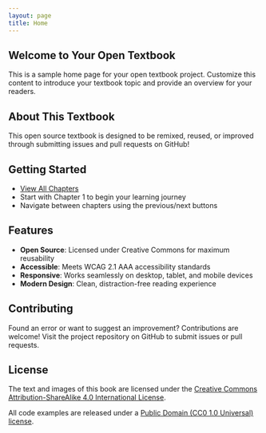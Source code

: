 ```yaml
---
layout: page
title: Home
---
```


## Welcome to Your Open Textbook

This is a sample home page for your open textbook project. Customize this content to introduce your textbook topic and provide an overview for your readers.

## About This Textbook

This open source textbook is designed to be remixed, reused, or improved through submitting issues and pull requests on GitHub!

## Getting Started

- [View All Chapters](/chapters/)
- Start with Chapter 1 to begin your learning journey
- Navigate between chapters using the previous/next buttons

## Features

- **Open Source**: Licensed under Creative Commons for maximum reusability
- **Accessible**: Meets WCAG 2.1 AAA accessibility standards
- **Responsive**: Works seamlessly on desktop, tablet, and mobile devices
- **Modern Design**: Clean, distraction-free reading experience

## Contributing

Found an error or want to suggest an improvement? Contributions are welcome! Visit the project repository on GitHub to submit issues or pull requests.

## License

The text and images of this book are licensed under the [Creative Commons Attribution-ShareAlike 4.0 International License](https://creativecommons.org/licenses/by-sa/4.0/).

All code examples are released under a [Public Domain (CC0 1.0 Universal) license](https://creativecommons.org/publicdomain/zero/1.0/).
